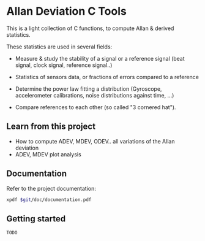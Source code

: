 # Allan Deviation C Tools 

This is a light collection of C functions,
to compute Allan & derived statistics.

These statistics are used in several fields:

+ Measure & study the stability 
of a signal or a reference signal
(beat signal, clock signal, reference signal..)

+ Statistics of sensors data, or fractions
of errors compared to a reference

+ Determine the power law fitting
a distribution (Gyroscope, accelerometer calibrations,
noise distributions against time, ...)

+ Compare references to each other
(so called "3 cornered hat").

## Learn from this project

+ How to compute ADEV, MDEV, ODEV.. all variations
of the Allan deviation
+ ADEV, MDEV plot analysis 

## Documentation

Refer to the project documentation:

```bash
xpdf $git/doc/documentation.pdf
```

## Getting started

```bash
TODO
```
